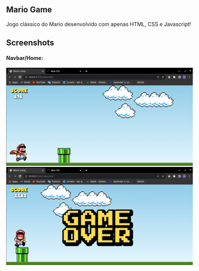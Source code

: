 ## Mario Game


Jogo clássico do Mario desenvolvido com apenas HTML, CSS e Javascript! 


## Screenshots

#### Navbar/Home:   

<img src="/images/mario-game1.png">

<img src="/images/mario-game2.png">

